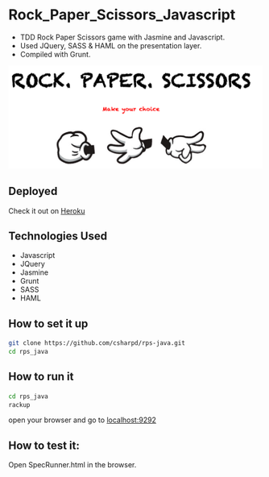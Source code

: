 # Rock_Paper_Scissors_Javascript

+ TDD Rock Paper Scissors game with Jasmine and Javascript.
+ Used JQuery, SASS & HAML on the presentation layer.
+ Compiled with Grunt.

![](public/images/screenshot.png)

## Deployed
Check it out on [Heroku]()

## Technologies Used

* Javascript
* JQuery
* Jasmine
* Grunt
* SASS
* HAML

## How to set it up
```sh
git clone https://github.com/csharpd/rps-java.git
cd rps_java
```

## How to run it

```sh
cd rps_java
rackup
```

open your browser and go to [localhost:9292](http://localhost:9292)

## How to test it:

Open SpecRunner.html in the browser.




